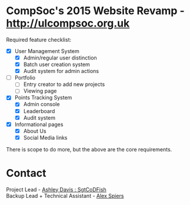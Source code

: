 CompSoc's 2015 Website Revamp - http://ulcompsoc.org.uk
=======================================================

Required feature checklist:
- [x] User Management System
    - [x] Admin/regular user distinction
    - [x] Batch user creation system
    - [x] Audit system for admin actions
- [ ] Portfolio
    - [ ] Entry creator to add new projects
    - [ ] Viewing page
- [x] Points Tracking System
    - [x] Admin console
    - [x] Leaderboard
    - [x] Audit system
- [x] Informational pages
    - [x] About Us
    - [x] Social Media links

There is scope to do more, but the above are the core requirements.

Contact
=======

Project Lead - [Ashley Davis : SgtCoDFish](https://github.com/SgtCoDFish)   
Backup Lead + Technical Assistant - [Alex Spiers](https://github.com/alexspiers)

